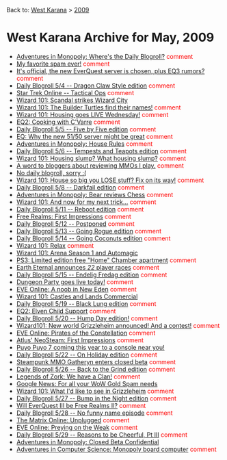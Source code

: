 Back to: [West Karana](/posts/westkarana.md) > [2009](/posts/2009/westkarana.md)
# West Karana Archive for May, 2009

* [Adventures in Monopoly: Where's the Daily Blogroll?](3409.md) <span style="color:red;">comment</span>
* [My favorite spam ever!](3410.md) <span style="color:red;">comment</span>
* [It's official, the new EverQuest server is chosen, plus EQ3 rumors?](3412.md) <span style="color:red;">comment</span>
* [Daily Blogroll 5/4 -- Dragon Claw Style edition](3415.md) <span style="color:red;">comment</span>
* [Star Trek Online -- Tactical Ops](3418.md) <span style="color:red;">comment</span>
* [Wizard 101: Scandal strikes Wizard City](3421.md) <span style="color:red;"></span>
* [Wizard 101: The Builder Turtles find their names!](3427.md) <span style="color:red;">comment</span>
* [Wizard 101: Housing goes LIVE Wednesday!](3443.md) <span style="color:red;">comment</span>
* [EQ2: Cooking with C'Varre](3432.md) <span style="color:red;">comment</span>
* [Daily Blogroll 5/5 -- Five by Five edition](3437.md) <span style="color:red;">comment</span>
* [EQ: Why the new 51/50 server might be great](3439.md) <span style="color:red;">comment</span>
* [Adventures in Monopoly: House Rules](3446.md) <span style="color:red;">comment</span>
* [Daily Blogroll 5/6 -- Tempests and Teapots edition](3450.md) <span style="color:red;">comment</span>
* [Wizard 101: Housing slump? What housing slump?](3454.md) <span style="color:red;">comment</span>
* [A word to bloggers about reviewing MMOs I play.](3462.md) <span style="color:red;">comment</span>
* [No daily blogroll, sorry :(](3465.md) <span style="color:red;"></span>
* [Wizard 101: House so big you LOSE stuff? Fix on its way!](3466.md) <span style="color:red;">comment</span>
* [Daily Blogroll 5/8 -- Darkfail edition](3468.md) <span style="color:red;">comment</span>
* [Adventures in Monopoly: Bear reviews Chess](3471.md) <span style="color:red;">comment</span>
* [Wizard 101: And now for my next trick...](3474.md) <span style="color:red;">comment</span>
* [Daily Blogroll 5/11 -- Reboot edition](3480.md) <span style="color:red;">comment</span>
* [Free Realms: First Impressions](3483.md) <span style="color:red;">comment</span>
* [Daily Blogroll 5/12 -- Postponed](3487.md) <span style="color:red;">comment</span>
* [Daily Blogroll 5/13 -- Going Rogue edition](3489.md) <span style="color:red;">comment</span>
* [Daily Blogroll 5/14 -- Going Coconuts edition](3492.md) <span style="color:red;">comment</span>
* [Wizard 101: Relax](3495.md) <span style="color:red;">comment</span>
* [Wizard 101: Arena Season 1 and Automagic](3500.md) <span style="color:red;"></span>
* [PS3: Limited edition free "Home" Chamber apartment](3511.md) <span style="color:red;">comment</span>
* [Earth Eternal announces *22* player races](3513.md) <span style="color:red;">comment</span>
* [Daily Blogroll 5/15 -- Endelig Fredag edition](3518.md) <span style="color:red;">comment</span>
* [Dungeon Party goes live today!](3521.md) <span style="color:red;">comment</span>
* [EVE Online: A noob in New Eden](3524.md) <span style="color:red;">comment</span>
* [Wizard 101: Castles and Lands Commercial](3529.md) <span style="color:red;"></span>
* [Daily Blogroll 5/19 -- Black Lung edition](3534.md) <span style="color:red;">comment</span>
* [EQ2: Elven Child Support](3538.md) <span style="color:red;">comment</span>
* [Daily Blogroll 5/20 -- Hump Day edition!](3541.md) <span style="color:red;">comment</span>
* [Wizard101: New world Grizzleheim announced! And a contest!](3544.md) <span style="color:red;">comment</span>
* [EVE Online: Pirates of the Constellation](3547.md) <span style="color:red;">comment</span>
* [Atlus' NeoSteam: First Impressions](3550.md) <span style="color:red;">comment</span>
* [Puyo Puyo 7 coming this year to a console near you!](3554.md) <span style="color:red;"></span>
* [Daily Blogroll 5/22 -- On Holiday edition](3557.md) <span style="color:red;">comment</span>
* [Steampunk MMO Gatheryn enters closed beta](3560.md) <span style="color:red;">comment</span>
* [Daily Blogroll 5/26 -- Back to the Grind edition](3564.md) <span style="color:red;">comment</span>
* [Legends of Zork: We have a Clan!](3567.md) <span style="color:red;">comment</span>
* [Google News: For all your WoW Gold Spam needs](3570.md) <span style="color:red;"></span>
* [Wizard 101: What I'd like to see in Grizzleheim](3573.md) <span style="color:red;">comment</span>
* [Daily Blogroll 5/27 -- Bump in the Night edition](3578.md) <span style="color:red;">comment</span>
* [Will EverQuest III be Free Realms II?](3581.md) <span style="color:red;">comment</span>
* [Daily Blogroll 5/28 -- No funny name episode](3584.md) <span style="color:red;">comment</span>
* [The Matrix Online: Unplugged](3587.md) <span style="color:red;">comment</span>
* [EVE Online: Preying on the Weak](3590.md) <span style="color:red;">comment</span>
* [Daily Blogroll 5/29 -- Reasons to be Cheerful, Pt III](3593.md) <span style="color:red;">comment</span>
* [Adventures in Monopoly: Closed Beta Confidential](3596.md) <span style="color:red;"></span>
* [Adventures in Computer Science: Monopoly board computer](3599.md) <span style="color:red;">comment</span>
